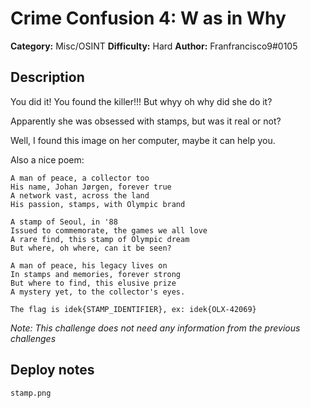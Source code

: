 # Crime Confusion 4: W as in Why
**Category:** Misc/OSINT
**Difficulty:** Hard
**Author:** Franfrancisco9#0105

## Description

You did it! You found the killer!!! But whyy oh why did she do it?

Apparently she was obsessed with stamps, but was it real or not?

Well, I found this image on her computer, maybe it can help you.

Also a nice poem:

```
A man of peace, a collector too
His name, Johan Jørgen, forever true
A network vast, across the land
His passion, stamps, with Olympic brand

A stamp of Seoul, in '88
Issued to commemorate, the games we all love
A rare find, this stamp of Olympic dream
But where, oh where, can it be seen?

A man of peace, his legacy lives on
In stamps and memories, forever strong
But where to find, this elusive prize
A mystery yet, to the collector's eyes.
```

`The flag is idek{STAMP_IDENTIFIER}, ex: idek{OLX-42069}`

*Note: This challenge does not need any information from the previous challenges*

## Deploy notes

`stamp.png`